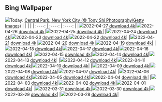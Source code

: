 ## Bing Wallpaper
![](./wallpaper/2022-04-27.jpg)Today: [Central Park, New York City (© Tony Shi Photography/Getty Images)](./wallpaper/2022-04-27.jpg)
|      |      |      |
| :----: | :----: | :----: |
|![](./wallpaper/2022-04-27_sm.jpg)2022-04-27 [download 4k](./wallpaper/2022-04-27.jpg)|![](./wallpaper/2022-04-26_sm.jpg)2022-04-26 [download 4k](./wallpaper/2022-04-26.jpg)|![](./wallpaper/2022-04-25_sm.jpg)2022-04-25 [download 4k](./wallpaper/2022-04-25.jpg)|
|![](./wallpaper/2022-04-24_sm.jpg)2022-04-24 [download 4k](./wallpaper/2022-04-24.jpg)|![](./wallpaper/2022-04-23_sm.jpg)2022-04-23 [download 4k](./wallpaper/2022-04-23.jpg)|![](./wallpaper/2022-04-22_sm.jpg)2022-04-22 [download 4k](./wallpaper/2022-04-22.jpg)|
|![](./wallpaper/2022-04-21_sm.jpg)2022-04-21 [download 4k](./wallpaper/2022-04-21.jpg)|![](./wallpaper/2022-04-20_sm.jpg)2022-04-20 [download 4k](./wallpaper/2022-04-20.jpg)|![](./wallpaper/2022-04-19_sm.jpg)2022-04-19 [download 4k](./wallpaper/2022-04-19.jpg)|
|![](./wallpaper/2022-04-18_sm.jpg)2022-04-18 [download 4k](./wallpaper/2022-04-18.jpg)|![](./wallpaper/2022-04-17_sm.jpg)2022-04-17 [download 4k](./wallpaper/2022-04-17.jpg)|![](./wallpaper/2022-04-16_sm.jpg)2022-04-16 [download 4k](./wallpaper/2022-04-16.jpg)|
|![](./wallpaper/2022-04-15_sm.jpg)2022-04-15 [download 4k](./wallpaper/2022-04-15.jpg)|![](./wallpaper/2022-04-14_sm.jpg)2022-04-14 [download 4k](./wallpaper/2022-04-14.jpg)|![](./wallpaper/2022-04-13_sm.jpg)2022-04-13 [download 4k](./wallpaper/2022-04-13.jpg)|
|![](./wallpaper/2022-04-12_sm.jpg)2022-04-12 [download 4k](./wallpaper/2022-04-12.jpg)|![](./wallpaper/2022-04-11_sm.jpg)2022-04-11 [download 4k](./wallpaper/2022-04-11.jpg)|![](./wallpaper/2022-04-10_sm.jpg)2022-04-10 [download 4k](./wallpaper/2022-04-10.jpg)|
|![](./wallpaper/2022-04-09_sm.jpg)2022-04-09 [download 4k](./wallpaper/2022-04-09.jpg)|![](./wallpaper/2022-04-08_sm.jpg)2022-04-08 [download 4k](./wallpaper/2022-04-08.jpg)|![](./wallpaper/2022-04-07_sm.jpg)2022-04-07 [download 4k](./wallpaper/2022-04-07.jpg)|
|![](./wallpaper/2022-04-06_sm.jpg)2022-04-06 [download 4k](./wallpaper/2022-04-06.jpg)|![](./wallpaper/2022-04-05_sm.jpg)2022-04-05 [download 4k](./wallpaper/2022-04-05.jpg)|![](./wallpaper/2022-04-04_sm.jpg)2022-04-04 [download 4k](./wallpaper/2022-04-04.jpg)|
|![](./wallpaper/2022-04-03_sm.jpg)2022-04-03 [download 4k](./wallpaper/2022-04-03.jpg)|![](./wallpaper/2022-04-02_sm.jpg)2022-04-02 [download 4k](./wallpaper/2022-04-02.jpg)|![](./wallpaper/2022-04-01_sm.jpg)2022-04-01 [download 4k](./wallpaper/2022-04-01.jpg)|
|![](./wallpaper/2022-03-31_sm.jpg)2022-03-31 [download 4k](./wallpaper/2022-03-31.jpg)|![](./wallpaper/2022-03-30_sm.jpg)2022-03-30 [download 4k](./wallpaper/2022-03-30.jpg)|![](./wallpaper/2022-03-29_sm.jpg)2022-03-29 [download 4k](./wallpaper/2022-03-29.jpg)|
|![](./wallpaper/2022-03-28_sm.jpg)2022-03-28 [download 4k](./wallpaper/2022-03-28.jpg)|